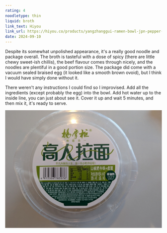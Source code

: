 ```yaml
---
rating: 4
noodletype: thin
liquid: broth
link_text: Hiyou
link_url: https://hiyou.co/products/yangzhanggui-ramen-bowl-jpn-pepper-beef-166g
date: 2024-09-10
---
```


Despite its somewhat unpolished appearance, it's a really good noodle and package overall. The broth is tasteful with a dose of spicy (there are little chewy sweet-ish chillis), the beef flavour comes through nicely, and the noodles are plentiful in a good portion size. The package did come with a vacuum sealed braised egg (it looked like a smooth brown ovoid), but I think I would have simply done without it. 

There weren't any instructions I could find so I improvised. Add all the ingredients (except probably the egg) into the bowl. Add hot water up to the inside line, you can just about see it. Cover it up and wait 5 minutes, and then mix it, it's ready to serve. 

![](images/064.jpg)